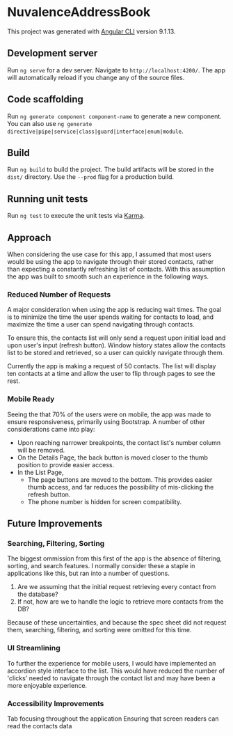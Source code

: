 # NuvalenceAddressBook

This project was generated with [Angular CLI](https://github.com/angular/angular-cli) version 9.1.13.

## Development server

Run `ng serve` for a dev server. Navigate to `http://localhost:4200/`. The app will automatically reload if you change any of the source files.

## Code scaffolding

Run `ng generate component component-name` to generate a new component. You can also use `ng generate directive|pipe|service|class|guard|interface|enum|module`.

## Build

Run `ng build` to build the project. The build artifacts will be stored in the `dist/` directory. Use the `--prod` flag for a production build.

## Running unit tests

Run `ng test` to execute the unit tests via [Karma](https://karma-runner.github.io).

<!-- ## Running end-to-end tests

Run `ng e2e` to execute the end-to-end tests via [Protractor](http://www.protractortest.org/). -->

## Approach

When considering the use case for this app, I assumed that most users would be using the app to navigate through their stored contacts, rather than expecting a constantly refreshing list of contacts. With this assumption the app was built to smooth such an experience in the following ways.

  
### Reduced Number of Requests

A major consideration when using the app is reducing wait times. The goal is to minimize the time the user spends waiting for contacts to load, and maximize the time a user can spend navigating through contacts.

To ensure this, the contacts list will only send a request upon initial load and upon user's input (refresh button). Window history states allow the contacts list to be stored and retrieved, so a user can quickly navigate through them.

Currently the app is making a request of 50 contacts. The list will display ten contacts at a time and allow the user to flip through pages to see the rest.
  

### Mobile Ready

Seeing the that 70% of the users were on mobile, the app was made to ensure responsiveness, primarily using Bootstrap. A number of other considerations came into play: 

* Upon reaching narrower breakpoints, the contact list's number column will be removed.
* On the Details Page, the back button is moved closer to the thumb position to provide easier access.
* In the List Page, 
	* The page buttons are moved to the bottom. This provides easier thumb access, and far reduces the possibility of mis-clicking the refresh button.
	* The phone number is hidden for screen compatibility. 


## Future Improvements

### Searching, Filtering, Sorting

The biggest ommission from this first of the app is the absence of filtering, sorting, and search features. I normally consider these a staple in applications like this, but ran into a number of questions. 
1) Are we assuming that the initial request retrieving every contact from the database?
2) If not, how are we to handle the logic to retrieve more contacts from the DB? 

Because of these uncertainties, and because the spec sheet did not request them, searching, filtering, and sorting were omitted for this time. 

### UI Streamlining

To further the experience for mobile users, I would have implemented an accordion style interface to the list. This would have reduced the number of 'clicks' needed to navigate through the contact list and may have been a more enjoyable experience. 


### Accessibility Improvements

Tab focusing throughout the application
Ensuring that screen readers can read the contacts data 
 





